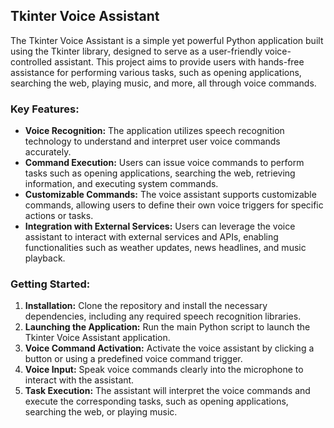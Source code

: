 ## Tkinter Voice Assistant

The Tkinter Voice Assistant is a simple yet powerful Python application built using the Tkinter library, designed to serve as a user-friendly voice-controlled assistant. This project aims to provide users with hands-free assistance for performing various tasks, such as opening applications, searching the web, playing music, and more, all through voice commands.

### Key Features:
- **Voice Recognition:** The application utilizes speech recognition technology to understand and interpret user voice commands accurately.
- **Command Execution:** Users can issue voice commands to perform tasks such as opening applications, searching the web, retrieving information, and executing system commands.
- **Customizable Commands:** The voice assistant supports customizable commands, allowing users to define their own voice triggers for specific actions or tasks.
- **Integration with External Services:** Users can leverage the voice assistant to interact with external services and APIs, enabling functionalities such as weather updates, news headlines, and music playback.

### Getting Started:
1. **Installation:** Clone the repository and install the necessary dependencies, including any required speech recognition libraries.
2. **Launching the Application:** Run the main Python script to launch the Tkinter Voice Assistant application.
3. **Voice Command Activation:** Activate the voice assistant by clicking a button or using a predefined voice command trigger.
4. **Voice Input:** Speak voice commands clearly into the microphone to interact with the assistant.
5. **Task Execution:** The assistant will interpret the voice commands and execute the corresponding tasks, such as opening applications, searching the web, or playing music.
